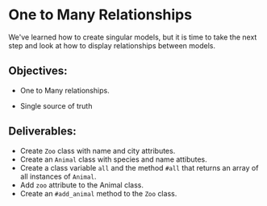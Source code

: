 # One to Many Relationships
We've learned how to create singular models, but it is time to take the next step and look at how to display relationships between models. 

## Objectives:

- One to Many relationships.

- Single source of truth



## Deliverables:

- Create `Zoo` class with name and city attributes.
- Create an `Animal` class with species and name attibutes.
- Create a class variable `all` and the method `#all` that returns an array of all instances of `Animal`.
- Add `zoo` attribute to the Animal class.
- Create an `#add_animal` method to the `Zoo` class.

